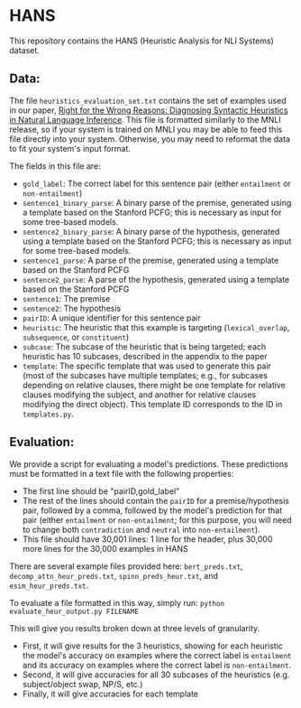 # HANS
This repository contains the HANS (Heuristic Analysis for NLI Systems) dataset.

## Data:

The file ``heuristics_evaluation_set.txt`` contains the set of examples used in our paper, [Right for the Wrong Reasons: Diagnosing Syntactic Heuristics in Natural Language Inference](https://arxiv.org/abs/1902.01007). This file is formatted similarly to the MNLI release, so if your system is trained on MNLI you may be able to feed this file directly into your system. Otherwise, you may need to reformat the data to fit your system's input format. 

The fields in this file are:
- ``gold_label``: The correct label for this sentence pair (either ``entailment`` or ``non-entailment``)
- ``sentence1_binary_parse``: A binary parse of the premise, generated using a template based on the Stanford PCFG; this is necessary as input for some tree-based models.
- ``sentence2_binary_parse``: A binary parse of the hypothesis, generated using a template based on the Stanford PCFG; this is necessary as input for some tree-based models.
- ``sentence1_parse``: A parse of the premise, generated using a template based on the Stanford PCFG
- ``sentence2_parse``: A parse of the hypothesis, generated using a template based on the Stanford PCFG
- ``sentence1``: The premise
- ``sentence2``: The hypothesis
- ``pairID``: A unique identifier for this sentence pair
- ``heuristic``: The heuristic that this example is targeting (``lexical_overlap``, ``subsequence``, or ``constituent``)
- ``subcase``: The subcase of the heuristic that is being targeted; each heuristic has 10 subcases, described in the appendix to the paper
- ``template``: The specific template that was used to generate this pair (most of the subcases have multiple templates; e.g., for subcases depending on relative clauses, there might be one template for relative clauses modifying the subject, and another for relative clauses modifying the direct object). This template ID corresponds to the ID in ``templates.py``.

## Evaluation:

We provide a script for evaluating a model's predictions. These predictions must be formatted in a text file with the following properties:
 - The first line should be "pairID,gold_label"
 - The rest of the lines should contain the ``pairID`` for a premise/hypothesis pair, followed by a comma, followed by the model's prediction for that pair (either ``entailment`` or ``non-entailment``; for this purpose, you will need to change both ``contradiction`` and ``neutral`` into ``non-entailment``).
 - This file should have 30,001 lines: 1 line for the header, plus 30,000 more lines for the 30,000 examples in HANS
 
There are several example files provided here: ``bert_preds.txt``, ``decomp_attn_heur_preds.txt``, ``spinn_preds_heur.txt``, and ``esim_heur_preds.txt``.

To evaluate a file formatted in this way, simply run:
``python evaluate_heur_output.py FILENAME``

This will give you results broken down at three levels of granularity. 
- First, it will give results for the 3 heuristics, showing for each heuristic the model's accuracy on examples where the correct label is ``entailment`` and its accuracy on examples where the correct label is ``non-entailment``.
- Second, it will give accuracies for all 30 subcases of the heuristics (e.g. subject/object swap, NP/S, etc.)
- Finally, it will give accuracies for each template





 

